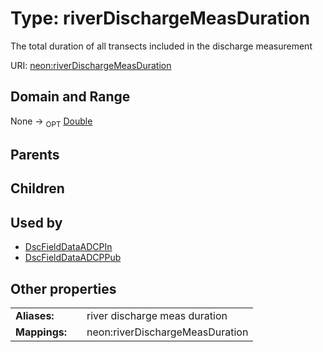 
# Type: riverDischargeMeasDuration


The total duration of all transects included in the discharge measurement

URI: [neon:riverDischargeMeasDuration](https://data.neonscience.org/riverDischargeMeasDuration)


## Domain and Range

None ->  <sub>OPT</sub> [Double](types/Double.md)

## Parents


## Children


## Used by

 * [DscFieldDataADCPIn](DscFieldDataADCPIn.md)
 * [DscFieldDataADCPPub](DscFieldDataADCPPub.md)

## Other properties

|  |  |  |
| --- | --- | --- |
| **Aliases:** | | river discharge meas duration |
| **Mappings:** | | neon:riverDischargeMeasDuration |

